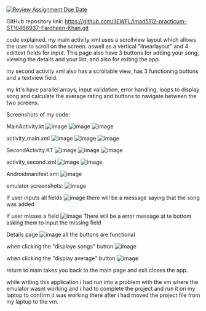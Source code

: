 [![Review Assignment Due Date](https://classroom.github.com/assets/deadline-readme-button-22041afd0340ce965d47ae6ef1cefeee28c7c493a6346c4f15d667ab976d596c.svg)](https://classroom.github.com/a/MZyggwUV)

GitHub repository link: https://github.com/IIEWFL/imad5112-practicum-ST10466937-Fardheen-Khan.git

code explained.
my main activity xml uses a scrollview layout which allows the user to scroll on the screen. aswell as a vertical "linearlayout" and 4 edittext fields for input. This page also have 3 buttons for adding your song, viewing the details and your list, and also for exiting the app.

my second activity xml also has a scrollable view, has 3 functioning buttons and a textview field.

my kt's have parallel arrays, input validation, error handling, loops to display song and calculate the average rating and buttons to navigate between the two screens.

Screenshots of my code:

MainActivity.kt
![image](https://github.com/user-attachments/assets/7347a3ac-83f3-420b-b206-b3bd6358baef)
![image](https://github.com/user-attachments/assets/24bee7f9-a9bd-4b53-bd8a-924a2d981be3)
![image](https://github.com/user-attachments/assets/9f24e0b0-5fbe-4e59-91e2-5a6602f7e017)

activity_main.xml
![image](https://github.com/user-attachments/assets/d01b9000-a275-4b8b-858f-d3d0429d8327)
![image](https://github.com/user-attachments/assets/bfafba96-e13b-440d-80d0-e17d51e22356)
![image](https://github.com/user-attachments/assets/4584c897-2d8b-4b1c-b47c-1ce6da92be87)

SecondActivity.KT
![image](https://github.com/user-attachments/assets/3d08bf4a-94c5-4594-82d9-bfb9a3574a8d)
![image](https://github.com/user-attachments/assets/b0e0d990-942d-40b1-bbd2-23f8fedfd9ed)
![image](https://github.com/user-attachments/assets/371da866-9ab9-411c-b470-f97cf8e64441)

activity_second.xml
![image](https://github.com/user-attachments/assets/15a31879-f632-4f80-8098-a33480588e5c)
![image](https://github.com/user-attachments/assets/2750bb40-55d7-49a9-90bb-98e372870973)

Androidmanifest.xml
![image](https://github.com/user-attachments/assets/aa49de03-df80-4a63-9a78-022fc73a8a7d)

emulator screenshots:
![image](https://github.com/user-attachments/assets/7f2b01ec-acd9-4f9c-afc8-7737d07aaf62)

If user inputs all fields
![image](https://github.com/user-attachments/assets/8893bd6c-7b8d-48a6-8b4a-da5ddb5e5a9b)
there will be a message saying that the song was added 

If user misses a field
![image](https://github.com/user-attachments/assets/1a4b9cd9-7a75-46c3-b7cd-106e67aba4b9)
There will be a error message at te bottom asking them to input the missing field

Details page
![image](https://github.com/user-attachments/assets/00582ea1-1d74-407a-89dd-65ff12b99786)
all the buttons are functional 

when clicking the "displaye songs" button
![image](https://github.com/user-attachments/assets/c072d4e0-9d03-4a4e-91f2-f58b5183cf17)

when clicking the "display average" button
![image](https://github.com/user-attachments/assets/dba2ac0b-ad2a-4628-a085-beba58455bb6)

return to main takes you back to the main page and exit closes the app.

while writing this application i had run into a problem with the vm where the emulator wasnt working and i had to complete the project and run it on my laptop to confirm it was working there after i had moved the project file from my laptop to the vm.

